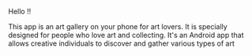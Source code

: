 Hello !!

This app is an art gallery on your phone for art lovers. It is specially designed for people who love art and collecting.
It's an Android app that allows creative individuals to discover and gather various types of art
